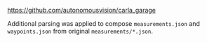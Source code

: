 https://github.com/autonomousvision/carla_garage

Additional parsing was applied to compose `measurements.json` and `waypoints.json` from original `measurements/*.json`.
